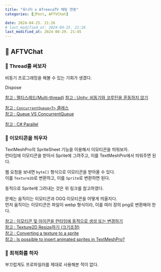 ```yaml
---
title: "유니티 x AfreecaTV 채팅 연동"
categories: [📀Post, AFTVChat]

date: 2024-04-25. 21:26
# last_modified_at: 2024-04-25. 21:26
last_modified_at: 2024-08-29. 21:45
---
```


## 🎲 AFTVChat

### 👾 Thread를 써보자

비동기 프로그래밍을 해볼 수 있는 기회가 생겼다.  

Dispose  

[참고 : 멀티스레드(Multi-thread)](https://coderzero.tistory.com/entry/%EC%9C%A0%EB%8B%88%ED%8B%B0-C-%EA%B0%95%EC%A2%8C-23-%EB%A9%80%ED%8B%B0%EC%8A%A4%EB%A0%88%EB%93%9CMulti-thread)
[참고 : Unity: 비동기와 코루틴을 혼동하지 않기](https://tistory.jeon.sh/59)

[참고 : `ConcurrentQueue<T>` 클래스](https://learn.microsoft.com/ko-kr/dotnet/api/system.collections.concurrent.concurrentqueue-1?view=net-8.0)  
[참고 : Queue VS ConcurrentQueue](https://karl27.tistory.com/66)  

[참고 : C# Parallel](https://rito15.github.io/posts/cs-parallel/)  

### 👾 이모티콘을 띄우자

TextMeshPro의 SpriteSheet 기능을 이용해서 이모티콘을 띄워보자.  
런타임에 이모티콘을 받아서 Sprite에 그려주고, 이를 TextMeshPro에서 띄워주면 된다.  

웹 요청을 보내면 `byte[]` 형식으로 이모티콘을 받아올 수 있다.  
이를 `Texture2D`로 변환하고, 이를 `Sprite`로 변환하면 된다.  

동적으로 Sprite에 그려내는 것은 위 링크를 참고하였다.  

문제는 움직이는 이모티콘과 OGQ 이모티콘을 어떻게 띄울지다.  
먼저 움직이는 이모티콘은 파일이 webp 형식이라, 이를 여러 장의 png로 변환해야 한다.  

[참고 : 이모티콘 및 아이콘을 런타임에 동적으로 생성 또는 변경하기](https://doublsb.tistory.com/113)  
[참고 : Texture2D Resize하기 (크기조정)](https://dallcom-forever2620.tistory.com/30)  
[참고 : Converting a texture to a sprite](https://stackoverflow.com/questions/49241953/converting-a-texture-to-a-sprite)  
[참고 : Is possible to insert animated sprites in TextMeshPro?](https://forum.unity.com/threads/is-possible-to-insert-animated-sprites-in-textmeshpro.1014472/)

### 👾 최적화를 하자

부끄럽게도 프로파일러를 제대로 사용해본 적이 없다.  
